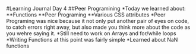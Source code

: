 #Learning Journal Day 4
##Peer Programining 
*Today we learned about:
  **Functions
  **Peer Programing
  **Various CSS attributes
*Peer Programing was nice because it not only put another pair of eyes on code, to catch errors right away, but also made you think more about the code as you wehre saying it. 
*Still need to work on Arrays and for/while loops
*Writing Functions at this point was fairly simple
*Learned about NaN functions 